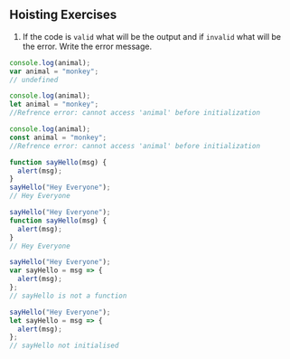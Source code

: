 ## Hoisting Exercises

1. If the code is `valid` what will be the output and if `invalid` what will be the error. Write the error message.

```js
console.log(animal);
var animal = "monkey";
// undefined
```

```js
console.log(animal);
let animal = "monkey";
//Refrence error: cannot access 'animal' before initialization
```

```js
console.log(animal);
const animal = "monkey";
//Refrence error: cannot access 'animal' before initialization
```

```js
function sayHello(msg) {
  alert(msg);
}
sayHello("Hey Everyone");
// Hey Everyone
```

```js
sayHello("Hey Everyone");
function sayHello(msg) {
  alert(msg);
}
// Hey Everyone
```

```js
sayHello("Hey Everyone");
var sayHello = msg => {
  alert(msg);
};
// sayHello is not a function
```

```js
sayHello("Hey Everyone");
let sayHello = msg => {
  alert(msg);
};
// sayHello not initialised
```

